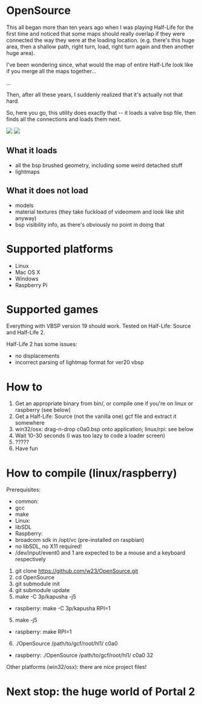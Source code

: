 OpenSource
==========

This all began more than ten years ago when I was playing Half-Life for the first time and noticed
that some maps should really overlap if they were connected the way they were at the loading location.
(e.g. there's this huge area, then a shallow path, right turn, load, right turn again and then another huge area).

I've been wondering since, what would the map of entire Half-Life look like if you merge all the maps together...

...

Then, after all these years, I suddenly realized that it's actually not that hard.

So, here you go, this utility does exactly that -- it loads a valve bsp file, then
finds all the connections and loads them next.

![](http://i.imgur.com/9jIDV.jpg)
![](http://i.imgur.com/kzb9u.jpg)

## What it loads
 - all the bsp brushed geometry, including some weird detached stuff
 - lightmaps

## What it does not load
 - models
 - material textures (they take fuckload of videomem and look like shit anyway)
 - bsp visibility info, as there's obviously no point in doing that

# Supported platforms
 - Linux
 - Mac OS X
 - Windows
 - Raspberry Pi

# Supported games
Everything with VBSP version 19 should work. Tested on Half-Life: Source and Half-Life 2.

Half-Life 2 has some issues:
 * no displacements
 * incorrect parsing of lightmap format for ver20 vbsp

# How to

1. Get an appropriate binary from bin/, or compile one if you're on linux or raspberry (see below)
2. Get a Half-Life: Source (not the vanilla one) gcf file and extract it somewhere
3. win32/osx: drag-n-drop c0a0.bsp onto application; linux/rpi: see below
4. Wait 10-30 seconds (I was too lazy to code a loader screen)
5. ?????
6. Have fun


# How to compile (linux/raspberry)
Prerequisites:
* common:
 * gcc
 * make
* Linux:
 * libSDL
* Raspberry:
 * broadcom sdk in /opt/vc (pre-installed on raspbian)
 * no libSDL, no X11 required!
 * /dev/input/event0 and 1 are expected to be a mouse and a keyboard respectively

1. git clone https://github.com/w23/OpenSource.git
2. cd OpenSource
2. git submodule init
3. git submodule update
4. make -C 3p/kapusha -j5
 - raspberry: make -C 3p/kapusha RPI=1
5. make -j5
 - raspberry: make RPI=1
6. ./OpenSource /path/to/gcf/root/hl1/ c0a0
 - raspberry: ./OpenSource /path/to/gcf/root/hl1/ c0a0 32

Other platforms (win32/osx): there are nice project files!

# Next stop: the huge world of Portal 2
